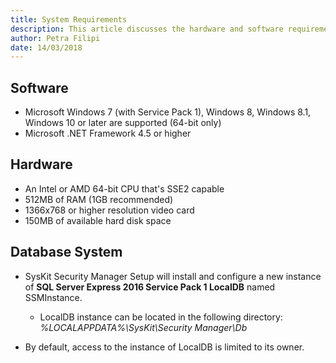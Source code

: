 ```yaml
---
title: System Requirements
description: This article discusses the hardware and software requirements that are necessary in order to install the SysKit Security Manager.
author: Petra Filipi
date: 14/03/2018
---
```


## Software
* Microsoft Windows 7 (with Service Pack 1), Windows 8, Windows 8.1, Windows 10 or later are supported (64-bit only)
* Microsoft .NET Framework 4.5 or higher
## Hardware
* An Intel or AMD 64-bit CPU that's SSE2 capable
* 512MB of RAM (1GB recommended)
* 1366x768 or higher resolution video card
* 150MB of available hard disk space
## Database System
* SysKit Security Manager Setup will install and configure a new instance of __SQL Server Express 2016 Service Pack 1 LocalDB__ named SSMInstance. 
    * LocalDB instance can be located in the following directory:
_%LOCALAPPDATA%\SysKit\Security Manager\Db_

* By default, access to the instance of LocalDB is limited to its owner.
